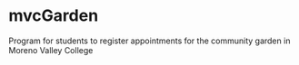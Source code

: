 # mvcGarden
Program for students to register appointments for the community garden in Moreno Valley College
